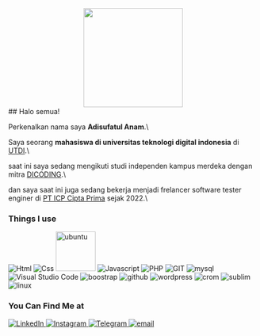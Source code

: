 <div id="header" align="center">
  <img src="https://media.giphy.com/media/M9gbBd9nbDrOTu1Mqx/giphy.gif" width="200"/>
</div>
## Halo semua! 

Perkenalkan nama saya **Adisufatul Anam**.\

Saya seorang **mahasiswa di universitas teknologi digital indonesia** di [UTDI](https://www.utdi.ac.id/).\ 

saat ini saya sedang mengikuti studi independen kampus merdeka dengan mitra [DICODING](https://www.dicoding.com/).\

dan saya saat ini juga sedang bekerja menjadi frelancer software tester enginer di [PT ICP Cipta Prima](https://www.incenplus.com/network_partners.php) sejak 2022.\
### Things I use
<p> 
  <img alt="Html" src="https://img.shields.io/badge/HTML5-E34F26?style=for-the-badge&logo=html5&logoColor=white" />
  <img alt="Css" src="https://img.shields.io/badge/CSS3-1572B6?style=for-the-badge&logo=css3&logoColor=white" />
  <img alt="ubuntu" src="https://assets.ubuntu.com/v1/ff6a9a38-ubuntu-logo-2022.svg" style="width:80px;"/>
  <img alt="Javascript" src="https://img.shields.io/badge/JavaScript-F7DF1E?style=for-the-badge&logo=javascript&logoColor=black" />
  <img alt="PHP" src="https://img.shields.io/badge/PHP-777BB4?style=for-the-badge&logo=php&logoColor=white" />
  <img alt="GIT" src="https://img.shields.io/badge/git-%23F05033.svg?style=for-the-badge&logo=git&logoColor=white" />
  <img alt="mysql" src="https://img.shields.io/badge/MySQL-00000F?style=for-the-badge&logo=mysql&logoColor=white" />
  <img alt="Visual Studio Code" src="https://img.shields.io/badge/Visual%20Studio%20Code-0078d7.svg?style=for-the-badge&logo=visual-studio-code&logoColor=white" />
  <img alt="boostrap" src="https://img.shields.io/badge/bootstrap%20-%23563D7C.svg?&style=for-the-badge&logo=bootstrap&logoColor=white"/>
  <img alt="github" src="https://img.shields.io/badge/github-%23121011.svg?style=for-the-badge&logo=github&logoColor=white"/>
  <img alt="wordpress" src="https://img.shields.io/badge/WORDPRESS-9cf?&style=for-the-badge&logo=wordpress&logoColor=white"/>
  <img alt="crom" src="https://img.shields.io/badge/Google%20Chrome-4285F4?style=for-the-badge&logo=GoogleChrome&logoColor=white"/>
  <img alt="sublim" src="https://img.shields.io/badge/sublime_text-%23575757.svg?style=for-the-badge&logo=sublime-text&logoColor=important"/>
  <img alt="linux" src="https://img.shields.io/badge/Linux-FCC624?style=for-the-badge&logo=linux&logoColor=black"/>
</p> 

### You Can Find Me at 
<p>
  <a href="https://www.linkedin.com/in/adisufatul-anam/" target="_blank">
    <img alt="LinkedIn" src="https://img.shields.io/badge/linkedin-%230077B5.svg?&style=for-the-badge&logo=linkedin&logoColor=white" />
  </a> 
   <a href="https://www.instagram.com/myadisuf/" target="_blank">
    <img alt="Instagram" src="https://img.shields.io/badge/instagram-%23E4405F.svg?&style=for-the-badge&logo=instagram&logoColor=white" />
  </a> 
   <a href="https://t.me/adisufatulanam" target="_blank">
    <img alt="Telegram" src="https://img.shields.io/badge/Telegram-DEDEDE?style=for-the-badge&logo=telegram&logoColor=white" />
  </a> 
  <a href="https://www.instagram.com/myadisuf/" target="_blank">
    <img alt="email" src="https://img.shields.io/badge/Gmail-D14836?style=for-the-badge&logo=gmail&logoColor=white" />
  </a> 
</p>

